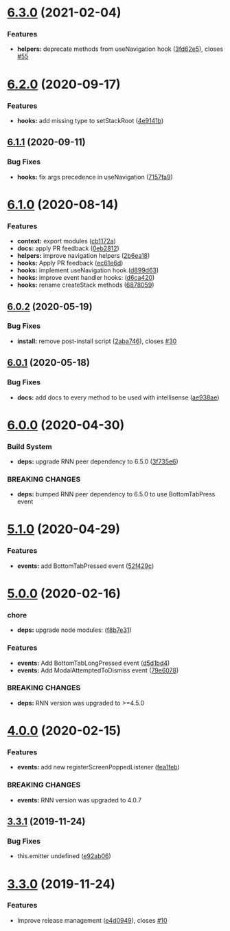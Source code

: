 # [6.3.0](https://github.com/underscopeio/react-native-navigation-hooks/compare/v6.2.0...v6.3.0) (2021-02-04)


### Features

* **helpers:** deprecate methods from useNavigation hook ([3fd62e5](https://github.com/underscopeio/react-native-navigation-hooks/commit/3fd62e55331e7346915f33ac3b93e130265eaa61)), closes [#55](https://github.com/underscopeio/react-native-navigation-hooks/issues/55)

# [6.2.0](https://github.com/underscopeio/react-native-navigation-hooks/compare/v6.1.1...v6.2.0) (2020-09-17)


### Features

* **hooks:** add missing type to setStackRoot ([4e9141b](https://github.com/underscopeio/react-native-navigation-hooks/commit/4e9141b99356ae406e1c19da0a4a9256d53698fa))

## [6.1.1](https://github.com/underscopeio/react-native-navigation-hooks/compare/v6.1.0...v6.1.1) (2020-09-11)


### Bug Fixes

* **hooks:** fix args precedence in useNavigation ([7157fa9](https://github.com/underscopeio/react-native-navigation-hooks/commit/7157fa9c19c4f3764546d94e689834a074fb220d))

# [6.1.0](https://github.com/underscopeio/react-native-navigation-hooks/compare/v6.0.2...v6.1.0) (2020-08-14)


### Features

* **context:** export modules ([cb1172a](https://github.com/underscopeio/react-native-navigation-hooks/commit/cb1172acf3356f3fb0c4b13d4c8f62f5afba4218))
* **docs:** apply PR feedback ([0eb2812](https://github.com/underscopeio/react-native-navigation-hooks/commit/0eb2812117965941ade082a6b7300f236054a207))
* **helpers:** improve navigation helpers ([2b6ea18](https://github.com/underscopeio/react-native-navigation-hooks/commit/2b6ea18aa93ebf81862b983ee00fd4fc30416169))
* **hooks:** Apply PR feedback ([ec61e6d](https://github.com/underscopeio/react-native-navigation-hooks/commit/ec61e6d7a0b372737483b4c295b51a9285c8b720))
* **hooks:** implement useNavigation hook ([d899d63](https://github.com/underscopeio/react-native-navigation-hooks/commit/d899d630da445e4b8119f816b30ec99afcc5b3d7))
* **hooks:** improve event handler hooks: ([d6ca420](https://github.com/underscopeio/react-native-navigation-hooks/commit/d6ca420ae64ffbb2418e59b4d889a130e665480e))
* **hooks:** rename createStack methods ([6878059](https://github.com/underscopeio/react-native-navigation-hooks/commit/6878059613b372857ac5847e1b4b4fa78ba361b8))

## [6.0.2](https://github.com/underscopeio/react-native-navigation-hooks/compare/v6.0.1...v6.0.2) (2020-05-19)


### Bug Fixes

* **install:** remove post-install script ([2aba746](https://github.com/underscopeio/react-native-navigation-hooks/commit/2aba746174de79a11bd01ef041bdb782073facdf)), closes [#30](https://github.com/underscopeio/react-native-navigation-hooks/issues/30)

## [6.0.1](https://github.com/underscopeio/react-native-navigation-hooks/compare/v6.0.0...v6.0.1) (2020-05-18)


### Bug Fixes

* **docs:** add docs to every method to be used with intellisense ([ae938ae](https://github.com/underscopeio/react-native-navigation-hooks/commit/ae938aec76bc9dbbd340c4120cd548488e1bcf12))

# [6.0.0](https://github.com/underscopeio/react-native-navigation-hooks/compare/v5.1.0...v6.0.0) (2020-04-30)


### Build System

* **deps:** upgrade RNN peer dependency to 6.5.0 ([3f735e6](https://github.com/underscopeio/react-native-navigation-hooks/commit/3f735e6d5daa0f2024db5e14fb67dcac01916c0d))


### BREAKING CHANGES

* **deps:** bumped RNN peer dependency to 6.5.0 to use BottomTabPress event

# [5.1.0](https://github.com/underscopeio/react-native-navigation-hooks/compare/v5.0.0...v5.1.0) (2020-04-29)


### Features

* **events:** add BottomTabPressed event ([52f429c](https://github.com/underscopeio/react-native-navigation-hooks/commit/52f429c9d59ad9335eeffd0daadeade395606a21))

# [5.0.0](https://github.com/underscopeio/react-native-navigation-hooks/compare/v4.0.0...v5.0.0) (2020-02-16)


### chore

* **deps:** upgrade node modules: ([f8b7e31](https://github.com/underscopeio/react-native-navigation-hooks/commit/f8b7e31e23eb6d58e348b837e8194579c7bb072b))


### Features

* **events:** Add BottomTabLongPressed event ([d5d1bd4](https://github.com/underscopeio/react-native-navigation-hooks/commit/d5d1bd4d69ea107e9895afd1421d540c26c356aa))
* **events:** Add ModalAttemptedToDismiss event ([79e6078](https://github.com/underscopeio/react-native-navigation-hooks/commit/79e6078232cda351ceb724d84e4caed97726057d))


### BREAKING CHANGES

* **deps:** RNN version was upgraded to >=4.5.0

# [4.0.0](https://github.com/underscopeio/react-native-navigation-hooks/compare/v3.3.1...v4.0.0) (2020-02-15)


### Features

* **events:** add new registerScreenPoppedListener ([fea1feb](https://github.com/underscopeio/react-native-navigation-hooks/commit/fea1feb9bbfc90b9cc2b79f4570ba0087aa91388))


### BREAKING CHANGES

* **events:** RNN version was upgraded to 4.0.7

## [3.3.1](https://github.com/underscopeio/react-native-navigation-hooks/compare/v3.3.0...v3.3.1) (2019-11-24)


### Bug Fixes

* this.emitter undefined ([e92ab06](https://github.com/underscopeio/react-native-navigation-hooks/commit/e92ab06a3967a64c762b06cf649e7bcfa4fd91dd))

# [3.3.0](https://github.com/underscopeio/react-native-navigation-hooks/compare/v3.2.0...v3.3.0) (2019-11-24)


### Features

* Improve release management ([e4d0949](https://github.com/underscopeio/react-native-navigation-hooks/commit/e4d09497889dfaf9cca99d2a7dd52555ecd2b1ba)), closes [#10](https://github.com/underscopeio/react-native-navigation-hooks/issues/10)
